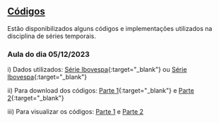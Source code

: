 ## [Códigos](#)

Estão disponibilizados alguns códigos e implementações utilizados na disciplina de séries temporais.

### Aula do dia 05/12/2023

i) Dados utilizados: 
[Série Ibovespa](https://raw.githubusercontent.com/Luizpala/series_temporais/main/dados/%5EBVSP.csv){:target="_blank"} ou [Série Ibovespa](https://downgit.github.io/#/home?url=https://github.com/Luizpala/series_temporais/blob/main/dados/^BVSP.csv){:target="_blank"} 

ii) Para download dos códigos: 
[Parte 1](https://raw.githubusercontent.com/Luizpala/series_temporais/main/volatilidade/aula_st_1.R){:target="_blank"} e [Parte 2](https://raw.githubusercontent.com/Luizpala/series_temporais/main/volatilidade/aula_st_2.R){:target="_blank"}

iii) Para visualizar os códigos: <a href="https://luizpala.github.io/series_temporais/volatilidade/st_parte_1.html" target="_blank">Parte 1</a> e <a href="https://luizpala.github.io/series_temporais/volatilidade/st_parte_2.html" target="_blank">Parte 2</a>

